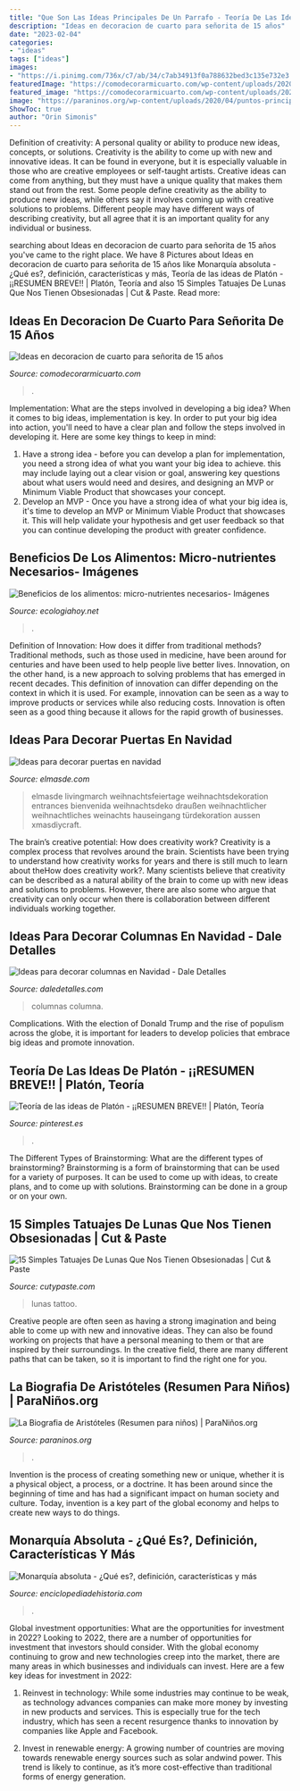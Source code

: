 ```yaml
---
title: "Que Son Las Ideas Principales De Un Parrafo - Teoría De Las Ideas De Platón"
description: "Ideas en decoracion de cuarto para señorita de 15 años"
date: "2023-02-04"
categories:
- "ideas"
tags: ["ideas"]
images:
- "https://i.pinimg.com/736x/c7/ab/34/c7ab34913f0a788632bed3c135e732e3.jpg"
featuredImage: "https://comodecorarmicuarto.com/wp-content/uploads/2020/04/decoracion-de-cuarto-para-señorita-colores-modernos.jpg"
featured_image: "https://comodecorarmicuarto.com/wp-content/uploads/2020/04/decoracion-de-cuarto-para-señorita-colores-modernos.jpg"
image: "https://paraninos.org/wp-content/uploads/2020/04/puntos-principales-pensamiento-aristoteles.jpg"
ShowToc: true
author: "Orin Simonis"
---
```



Definition of creativity: A personal quality or ability to produce new ideas, concepts, or solutions.
Creativity is the ability to come up with new and innovative ideas. It can be found in everyone, but it is especially valuable in those who are creative employees or self-taught artists. Creative ideas can come from anything, but they must have a unique quality that makes them stand out from the rest. Some people define creativity as the ability to produce new ideas, while others say it involves coming up with creative solutions to problems. Different people may have different ways of describing creativity, but all agree that it is an important quality for any individual or business.

	

		
searching about Ideas en decoracion de cuarto para señorita de 15 años you've came to the right place. We have 8 Pictures about Ideas en decoracion de cuarto para señorita de 15 años like Monarquía absoluta - ¿Qué es?, definición, características y más, Teoría de las ideas de Platón - ¡¡RESUMEN BREVE!! | Platón, Teoría and also 15 Simples Tatuajes De Lunas Que Nos Tienen Obsesionadas | Cut &amp; Paste. Read more:
		
    
## Ideas En Decoracion De Cuarto Para Señorita De 15 Años

<img loading=lazy src="https://comodecorarmicuarto.com/wp-content/uploads/2020/04/decoracion-de-cuarto-para-señorita-colores-modernos.jpg" onerror="this.onerror=null;this.src='https://tse2.mm.bing.net/th?id=OIP.ceo7ORibgtw9p2oIyfPPmgAAAA&amp;pid=15.1';" alt="Ideas en decoracion de cuarto para señorita de 15 años">

_Source: comodecorarmicuarto.com_

>. 

	

Implementation: What are the steps involved in developing a big idea?
When it comes to big ideas, implementation is key. In order to put your big idea into action, you'll need to have a clear plan and follow the steps involved in developing it. Here are some key things to keep in mind: 
1. Have a strong idea - before you can develop a plan for implementation, you need a strong idea of what you want your big idea to achieve. this may include laying out a clear vision or goal, answering key questions about what users would need and desires, and designing an MVP or Minimum Viable Product that showcases your concept. 
2. Develop an MVP - Once you have a strong idea of what your big idea is, it's time to develop an MVP or Minimum Viable Product that showcases it. This will help validate your hypothesis and get user feedback so that you can continue developing the product with greater confidence.

    
## Beneficios De Los Alimentos: Micro-nutrientes Necesarios- Imágenes

<img loading=lazy src="https://ecologiahoy.net/wp-content/uploads/2014/10/micronut375.jpg" onerror="this.onerror=null;this.src='https://tse1.mm.bing.net/th?id=OIP.541gYluJcQ0IJiQccv9uZgHaKK&amp;pid=15.1';" alt="Beneficios de los alimentos: micro-nutrientes necesarios- Imágenes">

_Source: ecologiahoy.net_

>. 

	

Definition of Innovation: How does it differ from traditional methods?
Traditional methods, such as those used in medicine, have been around for centuries and have been used to help people live better lives. Innovation, on the other hand, is a new approach to solving problems that has emerged in recent decades. This definition of innovation can differ depending on the context in which it is used. For example, innovation can be seen as a way to improve products or services while also reducing costs. Innovation is often seen as a good thing because it allows for the rapid growth of businesses.

    
## Ideas Para Decorar Puertas En Navidad

<img loading=lazy src="http://elmasde.com/wp-content/uploads/2015/11/Ideas-para-decorar-puertas-en-navidad02.jpg" onerror="this.onerror=null;this.src='https://tse4.mm.bing.net/th?id=OIP.tH0Sgr-tOfTWd_rHNM7N4QHaJ-&amp;pid=15.1';" alt="Ideas para decorar puertas en navidad">

_Source: elmasde.com_

>elmasde livingmarch weihnachtsfeiertage weihnachtsdekoration entrances bienvenida weihnachtsdeko draußen weihnachtlicher weihnachtliches weinachts hauseingang türdekoration aussen xmasdiycraft. 

	

The brain’s creative potential: How does creativity work?
Creativity is a complex process that revolves around the brain. Scientists have been trying to understand how creativity works for years and there is still much to learn about theHow does creativity work?. Many scientists believe that creativity can be described as a natural ability of the brain to come up with new ideas and solutions to problems. However, there are also some who argue that creativity can only occur when there is collaboration between different individuals working together.

    
## Ideas Para Decorar Columnas En Navidad - Dale Detalles

<img loading=lazy src="https://www.daledetalles.com/wp-content/uploads/2016/10/columna-navideña12.jpg" onerror="this.onerror=null;this.src='https://tse2.mm.bing.net/th?id=OIP.K-TfWFQEfu85TIrmNxxPXgAAAA&amp;pid=15.1';" alt="Ideas para decorar columnas en Navidad - Dale Detalles">

_Source: daledetalles.com_

>columnas columna. 

	

Complications. With the election of Donald Trump and the rise of populism across the globe, it is important for leaders to develop policies that embrace big ideas and promote innovation.

    
## Teoría De Las Ideas De Platón - ¡¡RESUMEN BREVE!! | Platón, Teoría

<img loading=lazy src="https://i.pinimg.com/736x/c7/ab/34/c7ab34913f0a788632bed3c135e732e3.jpg" onerror="this.onerror=null;this.src='https://tse2.mm.bing.net/th?id=OIP.2JRt4WOuNjkX0F0HAHhIVQHaFj&amp;pid=15.1';" alt="Teoría de las ideas de Platón - ¡¡RESUMEN BREVE!! | Platón, Teoría">

_Source: pinterest.es_

>. 

	

The Different Types of Brainstorming: What are the different types of brainstorming?
Brainstorming is a form of brainstorming that can be used for a variety of purposes. It can be used to come up with ideas, to create plans, and to come up with solutions. Brainstorming can be done in a group or on your own.

    
## 15 Simples Tatuajes De Lunas Que Nos Tienen Obsesionadas | Cut &amp; Paste

<img loading=lazy src="https://www.cutypaste.com/wp-content/uploads/2017/03/mini-moon-tattoo.jpg" onerror="this.onerror=null;this.src='https://tse2.mm.bing.net/th?id=OIP.PC4ZW2GDVp3Ri9kz32H5dQHaHa&amp;pid=15.1';" alt="15 Simples Tatuajes De Lunas Que Nos Tienen Obsesionadas | Cut &amp; Paste">

_Source: cutypaste.com_

>lunas tattoo. 

	

Creative people are often seen as having a strong imagination and being able to come up with new and innovative ideas. They can also be found working on projects that have a personal meaning to them or that are inspired by their surroundings. In the creative field, there are many different paths that can be taken, so it is important to find the right one for you.

    
## La Biografia De Aristóteles (Resumen Para Niños) | ParaNiños.org

<img loading=lazy src="https://paraninos.org/wp-content/uploads/2020/04/puntos-principales-pensamiento-aristoteles.jpg" onerror="this.onerror=null;this.src='https://tse2.mm.bing.net/th?id=OIP.yWammREYirsbqXMCkKJBqAHaEg&amp;pid=15.1';" alt="La Biografia de Aristóteles (Resumen para niños) | ParaNiños.org">

_Source: paraninos.org_

>. 

	

Invention is the process of creating something new or unique, whether it is a physical object, a process, or a doctrine. It has been around since the beginning of time and has had a significant impact on human society and culture. Today, invention is a key part of the global economy and helps to create new ways to do things.

    
## Monarquía Absoluta - ¿Qué Es?, Definición, Características Y Más

<img loading=lazy src="https://enciclopediadehistoria.com/wp-content/uploads/2019/10/Louis-XIV-721x1024.jpg" onerror="this.onerror=null;this.src='https://tse4.mm.bing.net/th?id=OIP.UYvUviWQti9oCUDYiITHEwHaKh&amp;pid=15.1';" alt="Monarquía absoluta - ¿Qué es?, definición, características y más">

_Source: enciclopediadehistoria.com_

>. 

	

Global investment opportunities: What are the opportunities for investment in 2022?
Looking to 2022, there are a number of opportunities for investment that investors should consider. With the global economy continuing to grow and new technologies creep into the market, there are many areas in which businesses and individuals can invest. Here are a few key ideas for investment in 2022: 
1. Reinvest in technology: While some industries may continue to be weak, as technology advances companies can make more money by investing in new products and services. This is especially true for the tech industry, which has seen a recent resurgence thanks to innovation by companies like Apple and Facebook. 

2. Invest in renewable energy: A growing number of countries are moving towards renewable energy sources such as solar andwind power. This trend is likely to continue, as it’s more cost-effective than traditional forms of energy generation. 


